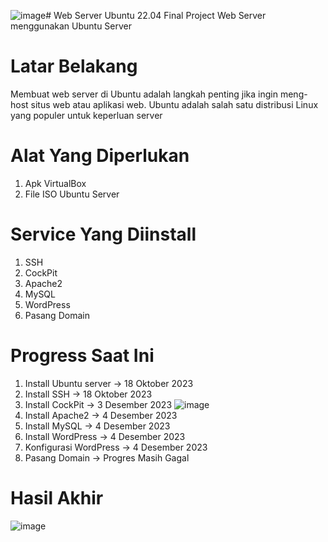 ![image](https://github.com/fayisbhi/Web-Server-Ubuntu/assets/148295638/fa21ab82-4b00-4cc1-8f5a-bc40b5e9ac59)# Web Server Ubuntu 22.04
Final Project Web Server menggunakan Ubuntu Server

# Latar Belakang 
Membuat web server di Ubuntu adalah langkah penting jika ingin meng-host situs web atau aplikasi web. 
Ubuntu adalah salah satu distribusi Linux yang populer untuk keperluan server

# Alat Yang Diperlukan
1. Apk VirtualBox
2. File ISO Ubuntu Server

# Service Yang Diinstall
1. SSH
2. CockPit
3. Apache2
4. MySQL
5. WordPress
6. Pasang Domain

# Progress Saat Ini
1. Install Ubuntu server -> 18 Oktober 2023
2. Install SSH -> 18 Oktober 2023
4. Install CockPit -> 3 Desember 2023
  ![image](https://github.com/fayisbhi/Web-Server-Ubuntu/assets/148295638/51f725b5-4763-48d6-94a8-6f473810e5bd)
6. Install Apache2 -> 4 Desember 2023
7. Install MySQL -> 4 Desember 2023
8. Install WordPress -> 4 Desember 2023
9. Konfigurasi WordPress -> 4 Desember 2023
10. Pasang Domain -> Progres Masih Gagal

# Hasil Akhir
![image](https://github.com/fayisbhi/Web-Server-Ubuntu/assets/148295638/4f900e1d-a190-4da0-8648-1449c45b0191)



